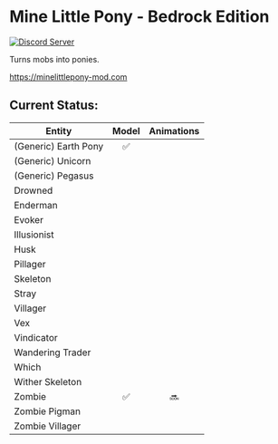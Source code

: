 # Mine Little Pony - Bedrock Edition

[![Discord Server](https://img.shields.io/discord/182490536119107584.svg?color=blueviolet)](https://discord.gg/HbJSFyu)

Turns mobs into ponies.

https://minelittlepony-mod.com

## Current Status:

| Entity               | Model | Animations |
|----------------------|:-----:|:----------:|
| (Generic) Earth Pony | ✅     |            |
| (Generic) Unicorn    |       |            |
| (Generic) Pegasus    |       |            |
| Drowned              |       |            |
| Enderman             |       |            |
| Evoker               |       |            |
| Illusionist          |       |            |
| Husk                 |       |            |
| Pillager             |       |            |
| Skeleton             |       |            |
| Stray                |       |            |
| Villager             |       |            |
| Vex                  |       |            |
| Vindicator           |       |            |
| Wandering Trader     |       |            |
| Which                |       |            |
| Wither Skeleton      |       |            |
| Zombie               | ✅     | 🔜         |
| Zombie Pigman        |       |            |
| Zombie Villager      |       |            |
